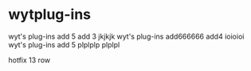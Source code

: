 # wytplug-ins
wyt's plug-ins  add 5
add 3 jkjkjk
wyt's plug-ins add666666
add4 ioioioi
wyt's plug-ins add 5  plplplp
plplpl


hotfix 13 row
